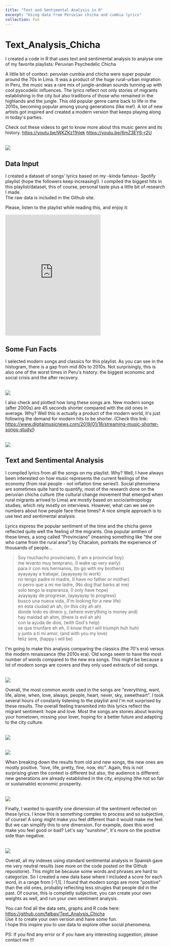 ```yaml
---
title: "Text and Sentimental Analysis in R"
excerpt: "Using data from Peruvian chicha and cumbia lyrics"
collection: fun
---
```


# Text_Analysis_Chicha

I created a code in R that uses text and sentimental analysis to analyse one of my favorite playlists: Peruvian Psychedelic Chicha

A little bit of context: peruvian cumbia and chicha were super popular around the 70s in Lima. It was a product of the huge rural-urban migration in Peru, the music was a rare mix of jungle-andean sounds tunning up with cool pyscodelic influences. The lyrics reflect not only stories of migrants establishing in the city but also traditions of those who remained in the highlands and the jungle. This old popular genre came back to life in the 2010s, becoming popular among young generations (like me!). A lot of new artists got inspired and created a modern version that keeps playing along in today's parties.

Check out these videos to get to know more about this music genre and its history.
https://youtu.be/WKZKz11hIek
https://youtu.be/6mZ3EY6-r2U

<br/><img src='/images/Chacalon.jpg'>

## Data Input
I created a dataset of songs' lyrics based on my -kinda famous- Spotify playlist (hope the followers keep increasing!). I compiled the biggest hits in this playlist/dataset, this of course, personal taste plus a little bit of research I made.  
The raw data is included in the Github site. 

Please, listen to the playlist while reading this, and enjoy it:
<iframe src="https://open.spotify.com/embed/playlist/5owR7sSGZ0cCE8E5gsNW8x" width="300" height="380" frameborder="0" allowtransparency="true" allow="encrypted-media"></iframe>

## Some Fun Facts 
I selected modern songs and classics for this playlist. As you can see in the histogram, there is a gap from mid 80s to 2010s.
Not surprisingly, this is also one of the worst times in Peru's history: the biggest economic and social crisis and the after recovery. 

<br/><img src='/images/SongsHist.png'>

I also check and plotted how long these songs are. New modern songs (after 2000s) are 45 seconds shorter compared with the old ones in average. Why? Well this is actually a product of the modern world, it's just following the demand for modern hits to be shorter. 
(Check this link: https://www.digitalmusicnews.com/2019/01/18/streaming-music-shorter-songs-study/)

<br/><img src='/images/DurHistOver.png'>

## Text and Sentimental Analysis
I compiled lyrics from all the songs on my playlist. Why? Well, I have always been interested on how music represents the current feelings of the economy (from real people - not inflation time series!). Social phenomena are sometimes quite hard to quantify, most of the research done on the peruvian chicha culture (the cultural change movement that emerged when rural migrants arrived to Lima) are mostly based on socio/antropology studies, which rely mostly on interviews. However, what can we see on numbers about how people face these times? A nice simple approach is to use text and sentimental analysis.

Lyrics express the popular sentiment of the time and the chicha genre reflected quite well the feeling of the migrants. One popular amthen of these times, a song called "Provinciano" (meaning something like "the one who came from the rural area") by Chacalon, portraits the experience of thousands of people...

> Soy muchacho provinciano, (I am a provincial boy) <br/>
> me levanto muy temprano, (I wake up very early) <br/> 
> para ir con mis hermanos, (to go with my brothers) <br/>
> ayayayay a trabajar, (ayayayay to work) <br/>
> no tengo padre ni madre,  (I have no father or mother) <br/>
> ni perro que a mi me ladre, (No dog that barks at me) <br/>
> solo tengo la esperanza, (I only have hope) <br/>
> ayayayay de progresar, (ayayayay to progress) <br/>
> busco una nueva vida, (I'm looking for a new life) <br/>
> en esta ciudad ah ah, (in this city ah ah) <br/>
> donde todo es dinero y, (where everything is money and) <br/>
> hay maldad ah ahm, (there is evil ah ah)  <br/>
> con la ayuda de dios, (with God's help) <br/>
> se que triunfare eh eh, (I know that I will triumph huh huh) <br/>
> y junto a ti mi amor,  (and with you my love) <br/>
> feliz sere, (happy i will be) <br/>

I'm going to make this analysis comparing the classics (the 70's era) versus the modern renaissance (the 2010s era). 
Old songs seem to have the most number of words compared to the new era songs. This might be because a lot of modern songs are covers and they only used extracts of old songs.

<br/><img src='/images/WordCount.png'>

Overall, the most common words used in the songs are "everything, want, life, alone, when, love, always, people, heart, never, sky, sweetheart". I took several hours of constanly listening to the playlist and I'm not surprised by these results. The overall feeling transmited into this lyrics reflect the migrant sentiment: hope and love. Most the songs are stories about leaving your hometown, missing your lover, hoping for a better future and adapting to the city culture. 

<br/><img src='/images/LexicalDiversity.png'>

<br/><img src='/images/WordCloud.png'>

When breaking down the results from old and new songs, the new ones are mostly positive. "love, life, pretty, fine, now, etc".
Again, this is not surprising given the context is different but also, the audience is different: new generations are already established in the city, enjoying (the not so fair or sustainable) economic prosperity.

<br/><img src='/images/PopularWords.png'>

Finally, I wanted to quantify one dimension of the sentiment reflected on these lyrics. I know this is something complex to process and so subjective, of course! A song might make you feel different than it would make me feel. But we can simplify this to one dimension. For example, does this word make you feel good or bad? Let's say "sunshine", it's more on the positive side than negative. 

<br/><img src='/images/SpanishSent.png'>

Overall, all my indexes using standard sentimental analysis in Spanish gave me very neutral results (see more on the code posted on the Github repositorie). This might be because some words and phrases are hard to categorize. So I created a new data base where I included a score for each word, in a range from [-1,1]. I found that modern songs are more "positive" than the old ones, probably reflecting less strugles that people did in the past. Of course, this is completly subjective, you can create your own weights as well, and run your own sentiment analysis. 


You can find all the data sets, graphs and R code here: https://github.com/falbav/Text_Analysis_Chicha <br/>
Use it to create your own version and have some fun. <br/>
I hope this inspire you to use data to explore other social phenomena. <br/>

PS: If you find any error or if you have any interesting suggestion, please contact me !!!


